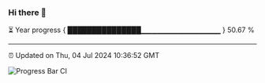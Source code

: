 ### Hi there 👋

⏳ Year progress { ███████████████▁▁▁▁▁▁▁▁▁▁▁▁▁▁▁ } 50.67 %

---

⏰ Updated on Thu, 04 Jul 2024 10:36:52 GMT

![Progress Bar CI](https://github.com/IshwaranRudhara/GIT-ACTION/workflows/Progress%20Bar%20CI/badge.svg)
